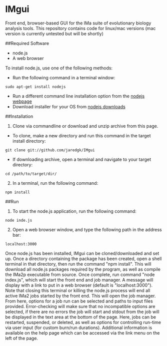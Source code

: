 # IMgui
Front end, browser-based GUI for the IMa suite of evolutionary biology analysis tools. This repository contains code for linux/mac versions (mac version is currently untested but will be shortly)

##Required Software
* node.js
* A web browser

To install node.js, use one of the following methods:
* Run the following command in a terminal window:
```
sudo apt-get install nodejs
```
* Run a different command line installation option from the [nodejs webpage](https://nodejs.org/en/download/package-manager/)
* Download installer for your OS from [nodejs downloads](https://nodejs.org/en/download/)

##Installation
1. Clone via commandline or download and unzip archive from this page. 
  * To clone, make a new directory and run this command in the target install directory: 
  ```
  git clone git://github.com/jaredgk/IMgui
  ```
  * If downloading archive, open a terminal and navigate to your target directory:
  ```
  cd /path/to/target/dir/
  ```
2. In a terminal, run the following command:
  
  ```
  npm install
  ```

##Run
1. To start the node.js application, run the following command:
  
  ```
  node inde.js
  ```
2. Open a web browser window, and type the following path in the address bar:
  
  ```
  localhost:3000
  ```

Once node.js has been installed, IMgui can be cloned/downloaded and set up. Once a directory containing the package has been created, open a shell terminal in that directory, then run the command "npm install". This will download all node.js packages required by the program, as well as compile the IMa2p executable from source. Once complete, run command "node index.js", which will start the front end and job manager. A message will display with a link to put in a web browser (default is "localhost:3000"). Note that closing this terminal or killing the node.js process will end all active IMa2 jobs started by the front end. This will open the job manager. From here, options for a job run can be selected and paths to input files provided. Error-checking will make sure that no incompatible options are selected, if there are no errors the job will start and stdout from the job will be displayed in the text area at the bottom of the page. Here, jobs can be restarted, suspended, or deleted, as well as options for controlling run-time via user input (for custom burn/run durations). Additional information is available on the help page which can be accessed via the link menu on the left of the page. 
